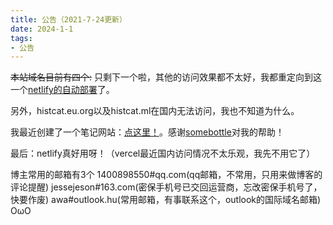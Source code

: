 ```yaml
---
title: 公告（2021-7-24更新）
date: 2024-1-1
tags:
- 公告
---
```

~~本站域名目前有四个:~~
只剩下一个啦，其他的访问效果都不太好，我都重定向到这一个[netlify的自动部署](https://histcat.netlify.app/)了。

另外，histcat.eu.org以及histcat.ml在国内无法访问，我也不知道为什么。

我最近创建了一个笔记网站：[点这里！](https://histnote.netlify.app/)。感谢[somebottle](https://www.github.com/somebottle/-o-)对我的帮助！

最后：netlify真好用呀！（vercel最近国内访问情况不太乐观，我先不用它了）

博主常用的邮箱有3个
1400898550#qq.com(qq邮箱，不常用，只用来做博客的评论提醒)
jessejeson#163.com(密保手机号已交回运营商，忘改密保手机号了，快要作废)
awa#outlook.hu(常用邮箱，有事联系这个，outlook的国际域名邮箱)
OωO